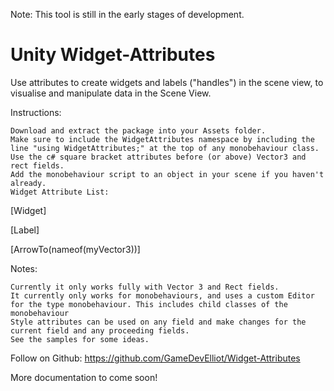Note: This tool is still in the early stages of development.
# Unity Widget-Attributes

Use attributes to create widgets and labels ("handles") in the scene view, to visualise and manipulate data in the Scene View.

Instructions:

    Download and extract the package into your Assets folder.
    Make sure to include the WidgetAttributes namespace by including the line "using WidgetAttributes;" at the top of any monobehaviour class.
    Use the c# square bracket attributes before (or above) Vector3 and rect fields.
    Add the monobehaviour script to an object in your scene if you haven't already.
    Widget Attribute List:

[Widget]

[Label]

[ArrowTo(nameof(myVector3))]

Notes:

    Currently it only works fully with Vector 3 and Rect fields.
    It currently only works for monobehaviours, and uses a custom Editor for the type monobehaviour. This includes child classes of the monobehaviour
    Style attributes can be used on any field and make changes for the current field and any proceeding fields.
    See the samples for some ideas.

Follow on Github:
https://github.com/GameDevElliot/Widget-Attributes

More documentation to come soon!
